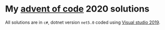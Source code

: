 # My [advent of code](https://adventofcode.com/2020) 2020 solutions

All solutions are in ```c#```, dotnet version ```net5.0``` coded using [Visual studio 2019](https://visualstudio.microsoft.com/vs/).
